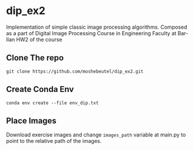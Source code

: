 # dip_ex2
Implementation of simple classic image  processing algorithms.
Composed as a part of Digital Image Processing Course in Engineering Faculty at Bar-Ilan
HW2 of the course


## Clone The repo
`git clone https://github.com/moshebeutel/dip_ex2.git`

## Create Conda Env
`conda env create --file env_dip.txt`

## Place Images
Download exercise images and change `images_path` variable at main.py to point to the relative path of the images.

